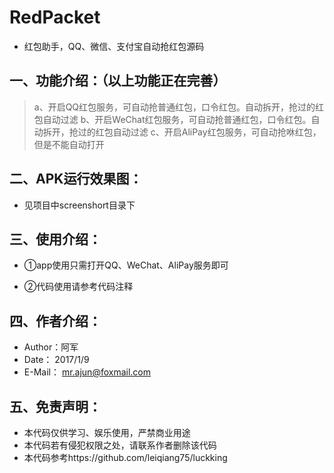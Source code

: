 # RedPacket
-    红包助手，QQ、微信、支付宝自动抢红包源码

## 一、功能介绍：（以上功能正在完善）
>   a、开启QQ红包服务，可自动抢普通红包，口令红包。自动拆开，抢过的红包自动过滤
>   b、开启WeChat红包服务，可自动抢普通红包，口令红包。自动拆开，抢过的红包自动过滤
>   c、开启AliPay红包服务，可自动抢咻红包，但是不能自动打开

## 二、APK运行效果图：
- 见项目中screenshort目录下

## 三、使用介绍：
-   ①app使用只需打开QQ、WeChat、AliPay服务即可

-   ②代码使用请参考代码注释

## 四、作者介绍：
* Author：阿军
* Date： 2017/1/9
* E-Mail： mr.ajun@foxmail.com

## 五、免责声明：
* 本代码仅供学习、娱乐使用，严禁商业用途
* 本代码若有侵犯权限之处，请联系作者删除该代码
* 本代码参考https://github.com/leiqiang75/luckking
